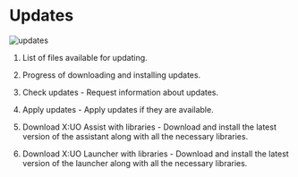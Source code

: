 # Updates

![updates](http://www.imageup.ru/img130/2765967/tab_updates.png)

1. List of files available for updating.

2. Progress of downloading and installing updates.

3. Check updates - Request information about updates.

4. Apply updates - Apply updates if they are available.

5. Download X:UO Assist with libraries - Download and install the latest version of the assistant along with all the necessary libraries.

6. Download X:UO Launcher with libraries - Download and install the latest version of the launcher along with all the necessary libraries.

